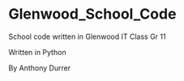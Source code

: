 # Glenwood_School_Code

School code written in Glenwood IT Class Gr 11

Written in Python

By Anthony Durrer
